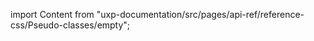 
import Content from "uxp-documentation/src/pages/api-ref/reference-css/Pseudo-classes/empty";

<Content query="product=xd"/>
